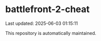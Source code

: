 # battlefront-2-cheat

Last updated: 2025-06-03 01:15:11

This repository is automatically maintained.
